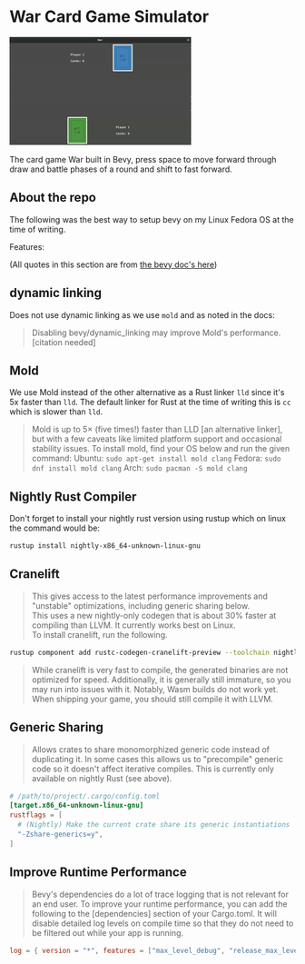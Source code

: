 # War Card Game Simulator

![War Simulator](./War-Simulator.gif)

The card game War built in Bevy, press space to move forward through draw and battle phases of a round and shift to fast forward.

## About the repo

The following was the best way to setup bevy on my Linux Fedora OS at the time of writing.

Features:

(All quotes in this section are from [the bevy doc's here](https://bevyengine.org/learn/quick-start/getting-started/setup/#enable-fast-compiles-optional))

## dynamic linking

Does not use dynamic linking as we use `mold` and as noted in the docs:

> Disabling bevy/dynamic_linking may improve Mold's performance. [citation needed]

## Mold

We use Mold instead of the other alternative as a Rust linker `lld` since it's 5x faster than `lld`. The default linker for Rust at the time of writing this is `cc` which is slower than `lld`.

> Mold is up to 5× (five times!) faster than LLD [an alternative linker], but with a few caveats like limited platform support and occasional stability issues. To install mold, find your OS below and run the given command:
> Ubuntu: `sudo apt-get install mold clang`
> Fedora: `sudo dnf install mold clang`
> Arch: `sudo pacman -S mold clang`

## Nightly Rust Compiler

Don't forget to install your nightly rust version using rustup which on linux the command would be:

```bash
rustup install nightly-x86_64-unknown-linux-gnu
```

## Cranelift

> This gives access to the latest performance improvements and "unstable" optimizations, including generic sharing below.  
> This uses a new nightly-only codegen that is about 30% faster at compiling than LLVM. It currently works best on Linux.  
> To install cranelift, run the following.

```bash
rustup component add rustc-codegen-cranelift-preview --toolchain nightly
```

> While cranelift is very fast to compile, the generated binaries are not optimized for speed. Additionally, it is generally still immature, so you may run into issues with it. Notably, Wasm builds do not work yet.
> When shipping your game, you should still compile it with LLVM.

## Generic Sharing

> Allows crates to share monomorphized generic code instead of duplicating it. In some cases this allows us to "precompile" generic code so it doesn't affect iterative compiles. This is currently only available on nightly Rust (see above).

```toml
# /path/to/project/.cargo/config.toml
[target.x86_64-unknown-linux-gnu]
rustflags = [
  # (Nightly) Make the current crate share its generic instantiations
  "-Zshare-generics=y",
]
```

## Improve Runtime Performance

> Bevy's dependencies do a lot of trace logging that is not relevant for an end user. To improve your runtime performance, you can add the following to the [dependencies] section of your Cargo.toml. It will disable detailed log levels on compile time so that they do not need to be filtered out while your app is running.

```toml
log = { version = "*", features = ["max_level_debug", "release_max_level_warn"] }
```
